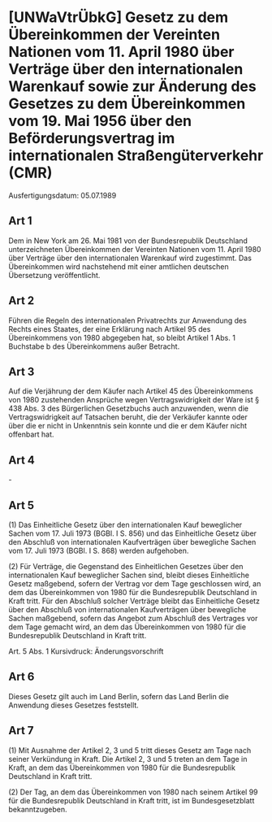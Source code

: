 # [UNWaVtrÜbkG] Gesetz zu dem Übereinkommen der Vereinten Nationen vom 11. April 1980 über Verträge über den internationalen Warenkauf sowie zur Änderung des Gesetzes zu dem Übereinkommen vom 19. Mai 1956 über den Beförderungsvertrag im internationalen Straßengüterverkehr (CMR)

Ausfertigungsdatum: 05.07.1989

 

## Art 1

Dem in New York am 26. Mai 1981 von der Bundesrepublik Deutschland unterzeichneten Übereinkommen der Vereinten Nationen vom 11. April 1980 über Verträge über den internationalen Warenkauf wird zugestimmt. Das Übereinkommen wird nachstehend mit einer amtlichen deutschen Übersetzung veröffentlicht.


## Art 2

Führen die Regeln des internationalen Privatrechts zur Anwendung des Rechts eines Staates, der eine Erklärung nach Artikel 95 des Übereinkommens von 1980 abgegeben hat, so bleibt Artikel 1 Abs. 1 Buchstabe b des Übereinkommens außer Betracht.


## Art 3

Auf die Verjährung der dem Käufer nach Artikel 45 des Übereinkommens von 1980 zustehenden Ansprüche wegen Vertragswidrigkeit der Ware ist § 438 Abs. 3 des Bürgerlichen Gesetzbuchs auch anzuwenden, wenn die Vertragswidrigkeit auf Tatsachen beruht, die der Verkäufer kannte oder über die er nicht in Unkenntnis sein konnte und die er dem Käufer nicht offenbart hat.


## Art 4

\-


## Art 5

(1) Das Einheitliche Gesetz über den internationalen Kauf beweglicher Sachen vom 17. Juli 1973 (BGBl. I S. 856) und das Einheitliche Gesetz über den Abschluß von internationalen Kaufverträgen über bewegliche Sachen vom 17. Juli 1973 (BGBl. I S. 868) werden aufgehoben.

(2) Für Verträge, die Gegenstand des Einheitlichen Gesetzes über den internationalen Kauf beweglicher Sachen sind, bleibt dieses Einheitliche Gesetz maßgebend, sofern der Vertrag vor dem Tage geschlossen wird, an dem das Übereinkommen von 1980 für die Bundesrepublik Deutschland in Kraft tritt. Für den Abschluß solcher Verträge bleibt das Einheitliche Gesetz über den Abschluß von internationalen Kaufverträgen über bewegliche Sachen maßgebend, sofern das Angebot zum Abschluß des Vertrages vor dem Tage gemacht wird, an dem das Übereinkommen von 1980 für die Bundesrepublik Deutschland in Kraft tritt.

Art. 5 Abs. 1 Kursivdruck: Änderungsvorschrift


## Art 6

Dieses Gesetz gilt auch im Land Berlin, sofern das Land Berlin die Anwendung dieses Gesetzes feststellt.


## Art 7

(1) Mit Ausnahme der Artikel 2, 3 und 5 tritt dieses Gesetz am Tage nach seiner Verkündung in Kraft. Die Artikel 2, 3 und 5 treten an dem Tage in Kraft, an dem das Übereinkommen von 1980 für die Bundesrepublik Deutschland in Kraft tritt.

(2) Der Tag, an dem das Übereinkommen von 1980 nach seinem Artikel 99 für die Bundesrepublik Deutschland in Kraft tritt, ist im Bundesgesetzblatt bekanntzugeben.
